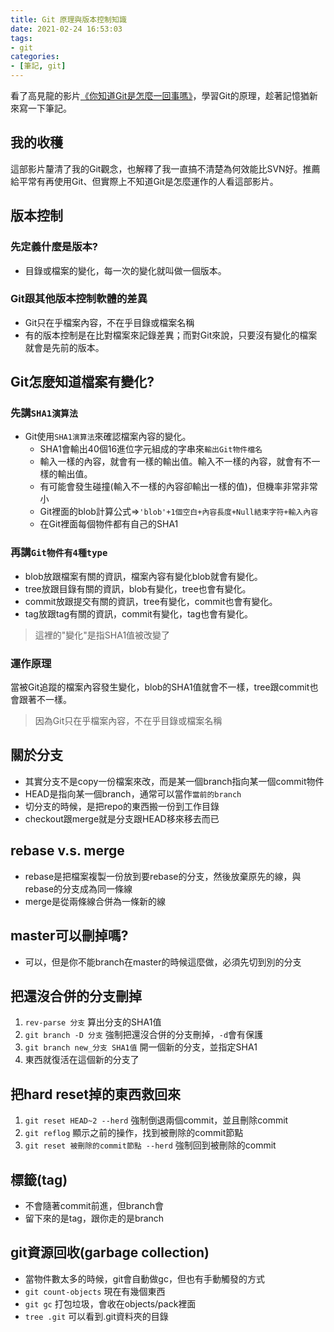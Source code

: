```yaml
---
title: Git 原理與版本控制知識
date: 2021-02-24 16:53:03
tags:
- git
categories:
- [筆記, git]
---
```

看了高見龍的影片[《你知道Git是怎麼一回事嗎》](https://www.youtube.com/watch?v=LgTf7m5B0xA)，學習Git的原理，趁著記憶猶新來寫一下筆記。

<!-- more -->

## 我的收穫
這部影片釐清了我的Git觀念，也解釋了我一直搞不清楚為何效能比SVN好。推薦給平常有再使用Git、但實際上不知道Git是怎麼運作的人看這部影片。

## 版本控制
### 先定義什麼是版本?
* 目錄或檔案的變化，每一次的變化就叫做一個版本。

### Git跟其他版本控制軟體的差異
* Git只在乎檔案內容，不在乎目錄或檔案名稱
* 有的版本控制是在比對檔案來記錄差異；而對Git來說，只要沒有變化的檔案就會是先前的版本。

## Git怎麼知道檔案有變化?
### 先講`SHA1演算法`
* Git使用`SHA1演算法`來確認檔案內容的變化。
  * SHA1會輸出40個16進位字元組成的字串來`輸出Git物件檔名`
  * 輸入一樣的內容，就會有一樣的輸出值。輸入不一樣的內容，就會有不一樣的輸出值。
  * 有可能會發生碰撞(輸入不一樣的內容卻輸出一樣的值)，但機率非常非常小
  * Git裡面的blob計算公式=>`'blob'+1個空白+內容長度+Null結束字符+輸入內容`
  * 在Git裡面每個物件都有自己的SHA1

### 再講`Git物件有4種type`
* blob放跟檔案有關的資訊，檔案內容有變化blob就會有變化。
* tree放跟目錄有關的資訊，blob有變化，tree也會有變化。
* commit放跟提交有關的資訊，tree有變化，commit也會有變化。
* tag放跟tag有關的資訊，commit有變化，tag也會有變化。
> 這裡的"變化"是指SHA1值被改變了

### 運作原理
當被Git追蹤的檔案內容發生變化，blob的SHA1值就會不一樣，tree跟commit也會跟著不一樣。
> 因為Git只在乎檔案內容，不在乎目錄或檔案名稱

## 關於分支
* 其實分支不是copy一份檔案來改，而是某一個branch指向某一個commit物件
* HEAD是指向某一個branch，通常可以當作`當前的branch`
* 切分支的時候，是把repo的東西搬一份到工作目錄
* checkout跟merge就是分支跟HEAD移來移去而已

## rebase v.s. merge
* rebase是把檔案複製一份放到要rebase的分支，然後放棄原先的線，與rebase的分支成為同一條線
* merge是從兩條線合併為一條新的線

## master可以刪掉嗎?
  * 可以，但是你不能branch在master的時候這麼做，必須先切到別的分支

## 把還沒合併的分支刪掉
  1. `rev-parse 分支` 算出分支的SHA1值
  2. `git branch -D 分支` 強制把還沒合併的分支刪掉，`-d`會有保護
  3. `git branch new_分支 SHA1值` 開一個新的分支，並指定SHA1
  4. 東西就復活在這個新的分支了

## 把hard reset掉的東西救回來
  1. `git reset HEAD~2 --herd` 強制倒退兩個commit，並且刪除commit
  2. `git reflog` 顯示之前的操作，找到被刪除的commit節點
  3. `git reset 被刪除的commit節點 --herd` 強制回到被刪除的commit

## 標籤(tag)
  * 不會隨著commit前進，但branch會
  * 留下來的是tag，跟你走的是branch

## git資源回收(garbage collection)
  * 當物件數太多的時候，git會自動做gc，但也有手動觸發的方式
  * `git count-objects` 現在有幾個東西
  * `git gc` 打包垃圾，會收在objects/pack裡面
  * `tree .git` 可以看到.git資料夾的目錄